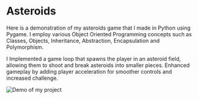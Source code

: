 # Asteroids
Here is a demonstration of my asteroids game that I made in Python using Pygame. I employ various Object Oriented Programming concepts such as Classes, Objects, Inheritance, Abstraction, Encapsulation and Polymorphism. 

I Implemented a game loop that spawns the player in an asteroid field, allowing them to shoot and break asteroids into smaller pieces. Enhanced gameplay by adding player acceleration for smoother controls and increased challenge. 

![Demo of my project](./asteroids.gif)
